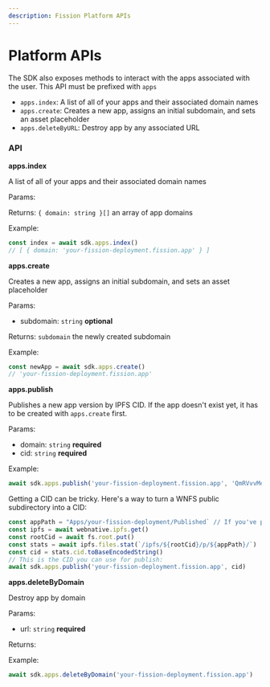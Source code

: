 ```yaml
---
description: Fission Platform APIs
---
```


# Platform APIs

The SDK also exposes methods to interact with the apps associated with the user. This API must be prefixed with `apps`

* `apps.index`: A list of all of your apps and their associated domain names
* `apps.create`: Creates a new app, assigns an initial subdomain, and sets an asset placeholder
* `apps.deleteByURL`: Destroy app by any associated URL

### API

**apps.index**

A list of all of your apps and their associated domain names

Params:

Returns: `{ domain: string }[]` an array of app domains

Example:

```typescript
const index = await sdk.apps.index()
// [ { domain: 'your-fission-deployment.fission.app' } ]
```

**apps.create**

Creates a new app, assigns an initial subdomain, and sets an asset placeholder

Params:

* subdomain: `string` **optional**

Returns: `subdomain` the newly created subdomain

Example:

```typescript
const newApp = await sdk.apps.create()
// 'your-fission-deployment.fission.app'
```

**apps.publish**

Publishes a new app version by IPFS CID. If the app doesn't exist yet, it has to be created with `apps.create` first.

Params:

* domain: `string` **required**
* cid: `string` **required**

Example:

```typescript
await sdk.apps.publish('your-fission-deployment.fission.app', 'QmRVvvMeMEPi1zerpXYH9df3ATdzuB63R1wf3Mz5NS5HQN')
```

Getting a CID can be tricky. Here's a way to turn a WNFS public subdirectory into a CID:
```typescript
const appPath = "Apps/your-fission-deployment/Published` // If you've put app files here
const ipfs = await webnative.ipfs.get()
const rootCid = await fs.root.put()
const stats = await ipfs.files.stat(`/ipfs/${rootCid}/p/${appPath}/`)
const cid = stats.cid.toBaseEncodedString()
// This is the CID you can use for publish:
await sdk.apps.publish('your-fission-deployment.fission.app', cid)
```

**apps.deleteByDomain**

Destroy app by domain

Params:

* url: `string` **required**

Returns:

Example:

```typescript
await sdk.apps.deleteByDomain('your-fission-deployment.fission.app')
```

## 

